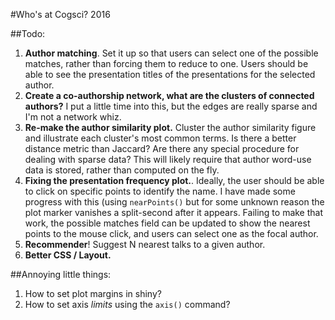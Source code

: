 #Who's at Cogsci? 2016

##Todo:

1. **Author matching**. Set it up so that users can select one of the possible matches, rather than forcing them to reduce to one. Users should be able to see the presentation titles of the presentations for the selected author.
2. **Create a co-authorship network, what are the clusters of connected authors?** I put a little time into this, but the edges are really sparse and I'm not a network whiz.
3. **Re-make the author similarity plot.** Cluster the author similarity figure and illustrate each cluster's most common terms. Is there a better distance metric than Jaccard? Are there any special procedure for dealing with sparse data? This will likely require that author word-use data is stored, rather than computed on the fly.
4. **Fixing the presentation frequency plot.**. Ideally, the user should be able to click on specific points to identify the name. I have made some progress with this (using `nearPoints()` but for some unknown reason the plot marker vanishes a split-second after it appears. Failing to make that work, the possible matches field can be updated to show the nearest points to the mouse click, and users can select one as the focal author. 
5. **Recommender**! Suggest N nearest talks to a given author.
6. **Better CSS / Layout.**

##Annoying little things:

1. How to set plot margins in shiny?
2. How to set axis *limits* using the `axis()` command?
